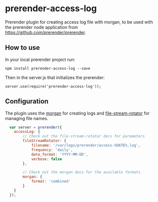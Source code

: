 prerender-access-log
=======================
Prerender plugin for creating access log file with morgan, to be used with the prerender node application from https://github.com/prerender/prerender.

How to use
----------

In your local prerender project run:

`npm install prerender-access-log --save`

Then in the server.js that initializes the prerender:

`server.use(require('prerender-access-log'));`

Configuration
-------------
The plugin uses the [morgan](https://github.com/expressjs/morgan#predefined-formats) for creating logs and [file-stream-rotator](https://www.npmjs.com/package/file-stream-rotator) for managing file names.

```javascript
  var server = prerender({
    accessLog: {
        // Check out the file-stream-rotator docs for parameters
        fileStreamRotator: {
            filename: '/var/logs/prerender/access-%DATE%.log',
            frequency: 'daily',
            date_format: 'YYYY-MM-DD',
            verbose: false
        },

        // Check out the morgan docs for the available formats
        morgan: {
            format: 'combined'
        }
    }
  });
  ```
